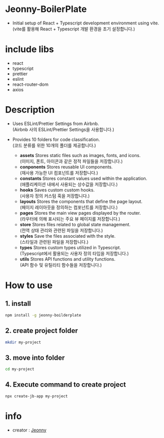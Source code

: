 # Jeonny-BoilerPlate
- Initial setup of React + Typescript development environment using vite. <br/>(vite를 활용해 React + Typescript 개발 환경을 초기 설정합니다.)

# include libs
- react
- typescript
- prettier
- eslint
- react-router-dom
- axios

# Description
- Uses ESLint/Prettier Settings from Airbnb. <br/>(Airbnb 사의 ESLint/Prettier Settings을 사용합니다.)

- Provides 10 folders for code classification. <br/>(코드 분류를 위한 10개의 폴더를 제공합니다.)
  - **assets** Stores static files such as images, fonts, and icons. <br/>(이미지, 폰트, 아이콘과 같은 정적 파일들을 저장합니다.)
  - **conponents** Stores reusable UI components. <br/>(재사용 가능한 UI 컴포넌트를 저장합니다.)
  - **constants** Stores constant values ​​used within the application. <br/>(애플리케이션 내에서 사용되는 상수값을 저장합니다.)
  - **hooks** Saves custom custom hooks. <br/>(사용자 정의 커스텀 훅을 저장합니다.)
  - **layouts** Stores the components that define the page layout. <br/>(페이지 레이아웃을 정의하는 컴포넌트를 저장합니다.)
  - **pages** Stores the main view pages displayed by the router. <br/>(라우터에 의해 표시되는 주요 뷰 페이지를 저장합니다.)
  - **store** Stores files related to global state management. <br/>(전역 상태 관리와 관련된 파일을 저장합니다.)
  - **styles** Save the files associated with the style. <br/>(스타일과 관련된 파일을 저장합니다.)
  - **types** Stores custom types utilized in Typescript. <br/>(Typescript에서 활용되는 사용자 정의 타입을 저장합니다.)
  - **utils** Stores API functions and utility functions. <br/>(API 함수 및 유틸리티 함수들을 저장합니다.)

# How to use
## 1. install
```bash
npm install -g jeonny-boilderplate
```

## 2. create project folder
```bash
mkdir my-project
```

## 3. move into folder
```bash
cd my-project
```

## 4. Execute command to create project
```bash
npx create-jb-app my-project
```

# info
- creator : [Jeonny](https://github.com/wjs5025/)